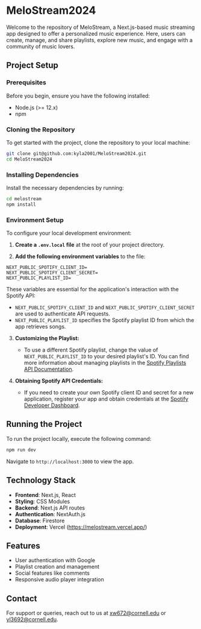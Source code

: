 # MeloStream2024

Welcome to the repository of MeloStream, a Next.js-based music streaming app designed to offer a personalized music experience. Here, users can create, manage, and share playlists, explore new music, and engage with a community of music lovers.

## Project Setup
### Prerequisites

Before you begin, ensure you have the following installed:
- Node.js (>= 12.x)
- npm

### Cloning the Repository

To get started with the project, clone the repository to your local machine:

```bash
git clone git@github.com:kyla2001/MeloStream2024.git
cd MeloStream2024
```

### Installing Dependencies

Install the necessary dependencies by running:

```bash
cd melostream
npm install
```

### Environment Setup

To configure your local development environment:

1. **Create a `.env.local` file** at the root of your project directory.

2. **Add the following environment variables** to the file:

```plaintext
NEXT_PUBLIC_SPOTIFY_CLIENT_ID=
NEXT_PUBLIC_SPOTIFY_CLIENT_SECRET=
NEXT_PUBLIC_PLAYLIST_ID=
```

These variables are essential for the application's interaction with the Spotify API:

- `NEXT_PUBLIC_SPOTIFY_CLIENT_ID` and `NEXT_PUBLIC_SPOTIFY_CLIENT_SECRET` are used to authenticate API requests.
- `NEXT_PUBLIC_PLAYLIST_ID` specifies the Spotify playlist ID from which the app retrieves songs.


3. **Customizing the Playlist:**
   - To use a different Spotify playlist, change the value of `NEXT_PUBLIC_PLAYLIST_ID` to your desired playlist's ID. You can find more information about managing playlists in the [Spotify Playlists API Documentation](https://developer.spotify.com/documentation/web-api/concepts/playlists).

4. **Obtaining Spotify API Credentials:**
   - If you need to create your own Spotify client ID and secret for a new application, register your app and obtain credentials at the [Spotify Developer Dashboard](https://developer.spotify.com/documentation/web-api/concepts/apps).

## Running the Project

To run the project locally, execute the following command:

```bash
npm run dev
```

Navigate to `http://localhost:3000` to view the app.

## Technology Stack

- **Frontend**: Next.js, React
- **Styling**: CSS Modules
- **Backend**: Next.js API routes
- **Authentication**: NextAuth.js
- **Database**: Firestore
- **Deployment**: Vercel (https://melostream.vercel.app/)

## Features

- User authentication with Google
- Playlist creation and management
- Social features like comments
- Responsive audio player integration

## Contact

For support or queries, reach out to us at [xw672@cornell.edu](mailto:xw672@cornell.edu) or [yl3692@cornell.edu](mailto:yl3692@cornell.edu).